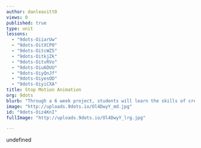```yaml
---
author: danleavitt0
views: 0
published: true
type: unit
lessons: 
  - "9dots-OiiarUw"
  - "9dots-OitXCP0"
  - "9dots-OitcWZ5"
  - "9dots-OitkjZk"
  - "9dots-OitvRVo"
  - "9dots-Oiu6DUU"
  - "9dots-OiyQnJf"
  - "9dots-OiyesOD"
  - "9dots-OiyiCXA"
title: Stop Motion Animation
org: 9dots
blurb: "Through a 6 week project, students will learn the skills of creating and #editing a stop motion #animation."
image: "http://uploads.9dots.io/Ol4DwyY_md.jpg"
id: "9dots-Oiz4KnI"
fullImage: "http://uploads.9dots.io/Ol4DwyY_lrg.jpg"

---
```


undefined
